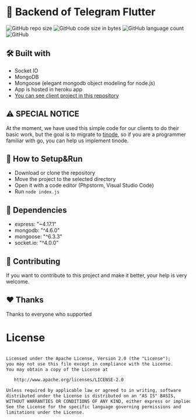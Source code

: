 # 🍰 Backend of Telegram Flutter

![GitHub repo size](https://img.shields.io/github/repo-size/hosseinkhojany/Flutter_Telegram_Backend?color=red&label=repository%20size)
![GitHub code size in bytes](https://img.shields.io/github/languages/code-size/hosseinkhojany/Flutter_Telegram_Backend?color=red)
![GitHub language count](https://img.shields.io/github/languages/count/hosseinkhojany/Flutter_Telegram_Backend)
![GitHub](https://img.shields.io/github/license/hosseinkhojany/Flutter_Telegram_Backend?color=yellow)


## 🛠 Built with

- Socket IO
- MongoDB
- Mongoose (elegant mongodb object modeling for node.js)
- App is hosted in heroku app
- <a href="https://github.com/hosseinkhojany/Telegram_Flutter">You can see client project in this repository</a>

## ⚠️ SPECIAL NOTICE

At the moment, we have used this simple code for our clients to do their basic work, but the goal is to migrate to <a href="https://github.com/tinode/chat">tinode</a>, so if you are a programmer familiar with go, you can help us implement tinode.


## 🍃 How to Setup&Run

- Download or clone the repository
- Move the project to the selected directory
- Open it with a code editor (Phpstorm, Visual Studio Code)
- Run `node index.js` 
  

## 💎 Dependencies

- express: "~4.17.1"
- mongodb: "^4.6.0"
- mongoose: "^6.3.3"
- socket.io: "^4.0.0"


## 👑 Contributing

If you want to contribute to this project and make it better, your help is very welcome.


## ❤️ Thanks

Thanks to everyone who supported


# License
```xml

Licensed under the Apache License, Version 2.0 (the "License");
you may not use this file except in compliance with the License.
You may obtain a copy of the License at

   http://www.apache.org/licenses/LICENSE-2.0

Unless required by applicable law or agreed to in writing, software
distributed under the License is distributed on an "AS IS" BASIS,
WITHOUT WARRANTIES OR CONDITIONS OF ANY KIND, either express or implied.
See the License for the specific language governing permissions and
limitations under the License.
```
